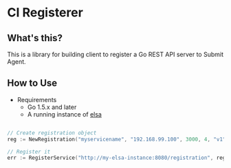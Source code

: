 # CI Registerer

## What's this?

This is a library for building client to register a Go REST API server to Submit Agent.


## How to Use

* Requirements
  * Go 1.5.x and later
  * A running instance of [elsa]()

```go

// Create registration object
reg := NewRegistration("myservicename", "192.168.99.100", 3000, 4, "v1")

// Register it
err := RegisterService("http://my-elsa-instance:8080/registration", reg, RetrySetting{RetryInterval:10, RetryMax:5})

```
